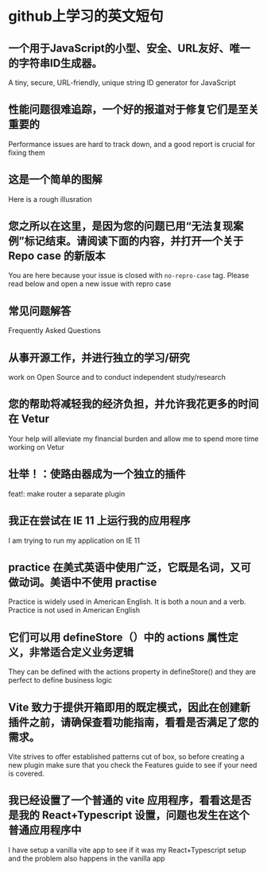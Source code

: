 

# github上学习的英文短句

## 一个用于JavaScript的小型、安全、URL友好、唯一的字符串ID生成器。

A tiny, secure, URL-friendly, unique string ID generator for JavaScript

## 性能问题很难追踪，一个好的报道对于修复它们是至关重要的

Performance issues are hard to track down, and a good report is crucial for fixing them

## 这是一个简单的图解

Here is a rough illusration

## 您之所以在这里，是因为您的问题已用“无法复现案例”标记结束。请阅读下面的内容，并打开一个关于 Repo case 的新版本

You are here because your issue is closed with `no-repro-case` tag. Please read below and open a new issue with repro case

## 常见问题解答

Frequently Asked Questions

## 从事开源工作，并进行独立的学习/研究

work on Open Source and to conduct independent study/research

## 您的帮助将减轻我的经济负担，并允许我花更多的时间在 Vetur

Your help will alleviate my financial burden and allow me to spend more time working on Vetur

## 壮举！：使路由器成为一个独立的插件

feat!: make router a separate plugin

## 我正在尝试在 IE 11 上运行我的应用程序

I am trying to run my application on IE 11

## practice 在美式英语中使用广泛，它既是名词，又可做动词。美语中不使用 practise

Practice is widely used in American English. It is both a noun and a verb. Practice is not used in American English

## 它们可以用 defineStore（）中的 actions 属性定义，非常适合定义业务逻辑

They can be defined with the actions property in defineStore() and they are perfect to define business logic

## Vite 致力于提供开箱即用的既定模式，因此在创建新插件之前，请确保查看功能指南，看看是否满足了您的需求。

Vite strives to offer established patterns cut of box, so before creating a new plugin make sure that you check the Features guide to see if your need is covered.

## 我已经设置了一个普通的 vite 应用程序，看看这是否是我的 React+Typescript 设置，问题也发生在这个普通应用程序中

I have setup a vanilla vite app to see if it was my React+Typescript setup and the problem also happens in the vanilla app